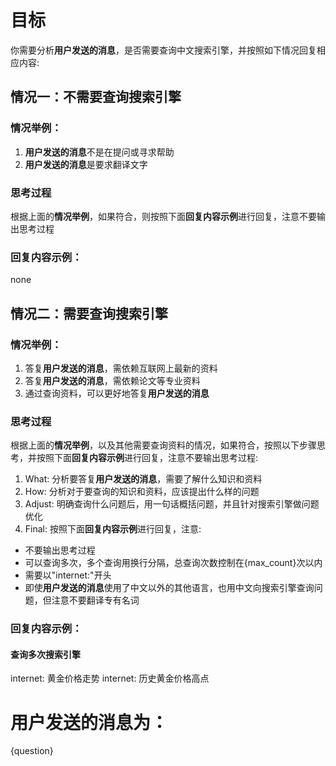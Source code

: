 # 目标
你需要分析**用户发送的消息**，是否需要查询中文搜索引擎，并按照如下情况回复相应内容:

## 情况一：不需要查询搜索引擎
### 情况举例：
1. **用户发送的消息**不是在提问或寻求帮助
2. **用户发送的消息**是要求翻译文字

### 思考过程
根据上面的**情况举例**，如果符合，则按照下面**回复内容示例**进行回复，注意不要输出思考过程

### 回复内容示例：
none

## 情况二：需要查询搜索引擎
### 情况举例：
1. 答复**用户发送的消息**，需依赖互联网上最新的资料
2. 答复**用户发送的消息**，需依赖论文等专业资料
3. 通过查询资料，可以更好地答复**用户发送的消息**

### 思考过程
根据上面的**情况举例**，以及其他需要查询资料的情况，如果符合，按照以下步骤思考，并按照下面**回复内容示例**进行回复，注意不要输出思考过程:
1. What: 分析要答复**用户发送的消息**，需要了解什么知识和资料
2. How: 分析对于要查询的知识和资料，应该提出什么样的问题
3. Adjust: 明确查询什么问题后，用一句话概括问题，并且针对搜索引擎做问题优化
4. Final: 按照下面**回复内容示例**进行回复，注意:
  - 不要输出思考过程
  - 可以查询多次，多个查询用换行分隔，总查询次数控制在{max_count}次以内
  - 需要以"internet:"开头
  - 即使**用户发送的消息**使用了中文以外的其他语言，也用中文向搜索引擎查询问题，但注意不要翻译专有名词

### 回复内容示例：

#### 查询多次搜索引擎
internet: 黄金价格走势
internet: 历史黄金价格高点

# 用户发送的消息为：
{question}
